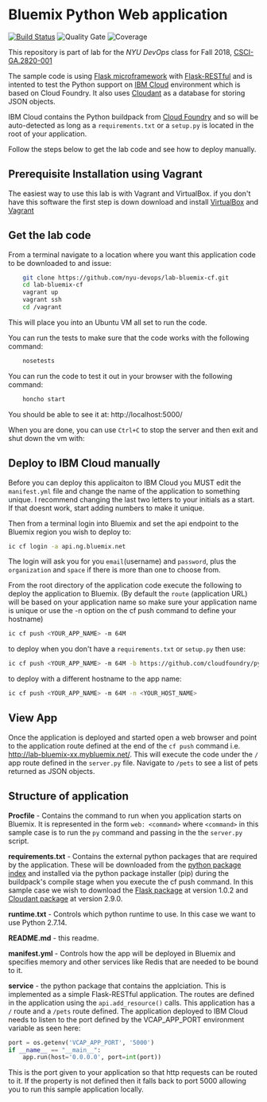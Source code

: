 # Bluemix Python Web application

[![Build Status](https://travis-ci.org/rofrano/lab-bluemix-cf.svg?branch=master)](https://travis-ci.org/rofrano/lab-bluemix-cf)
![Quality Gate](https://sonarcloud.io/api/project_badges/measure?project=rofrano_lab-bluemix-cf&metric=alert_status)
![Coverage](https://sonarcloud.io/api/project_badges/measure?project=rofrano_lab-bluemix-cf&metric=coverage)

This repository is part of lab for the *NYU DevOps* class for Fall 2018, [CSCI-GA.2820-​001 ](http://cs.nyu.edu/courses/spring17/CSCI-GA.3033-013/)

The sample code is using [Flask microframework](http://flask.pocoo.org/) with [Flask-RESTful](https://flask-restful.readthedocs.io/en/0.3.6/quickstart.html) and is intented to test the Python support on [IBM Cloud](https://bluemix.net/) environment which is based on Cloud Foundry. It also uses [Cloudant](https://www.ibm.com/cloud/cloudant) as a database for storing JSON objects.

IBM Cloud contains the Python buildpack from [Cloud Foundry](https://github.com/cloudfoundry/python-buildpack) and so will be auto-detected as long as a `requirements.txt` or a `setup.py` is located in the root of your application.

Follow the steps below to get the lab code and see how to deploy manually.

## Prerequisite Installation using Vagrant
The easiest way to use this lab is with Vagrant and VirtualBox. if you don't have this software the first step is down download and install [VirtualBox](https://www.virtualbox.org/) and [Vagrant](https://www.vagrantup.com/)

## Get the lab code
From a terminal navigate to a location where you want this application code to be downloaded to and issue:

```bash
    git clone https://github.com/nyu-devops/lab-bluemix-cf.git
    cd lab-bluemix-cf
    vagrant up
    vagrant ssh
    cd /vagrant
```

This will place you into an Ubuntu VM all set to run the code.

You can run the tests to make sure that the code works with the following command:

```bash
    nosetests
```

You can run the code to test it out in your browser with the following command:

```bash
    honcho start
```

You should be able to see it at: http://localhost:5000/

When you are done, you can use `Ctrl+C` to stop the server and then exit and shut down the vm with:

## Deploy to IBM Cloud manually
Before you can deploy this applicaiton to IBM Cloud you MUST edit the `manifest.yml` file and change the name of the application to something unique. I recommend changing the last two letters to your initials as a start. If that doesnt work, start adding numbers to make it unique.

Then from a terminal login into Bluemix and set the api endpoint to the Bluemix region you wish to deploy to:

```bash
ic cf login -a api.ng.bluemix.net
```

The login will ask you for you `email`(username) and `password`, plus the `organization` and `space` if there is more than one to choose from.

From the root directory of the application code execute the following to deploy the application to Bluemix. (By default the `route` (application URL) will be based on your application name so make sure your application name is unique or use the -n option on the cf push command to define your hostname)

```bash
ic cf push <YOUR_APP_NAME> -m 64M
```

to deploy when you don't have a `requirements.txt` or `setup.py` then use:

```bash
ic cf push <YOUR_APP_NAME> -m 64M -b https://github.com/cloudfoundry/python-buildpack
```

to deploy with a different hostname to the app name:

```bash
ic cf push <YOUR_APP_NAME> -m 64M -n <YOUR_HOST_NAME>
```

## View App
Once the application is deployed and started open a web browser and point to the application route defined at the end of the `cf push` command i.e. http://lab-bluemix-xx.mybluemix.net/. This will execute the code under the `/` app route defined in the `server.py` file. Navigate to `/pets` to see a list of pets returned as JSON objects.

## Structure of application
**Procfile** - Contains the command to run when you application starts on Bluemix. It is represented in the form `web: <command>` where `<command>` in this sample case is to run the `py` command and passing in the the `server.py` script.

**requirements.txt** - Contains the external python packages that are required by the application. These will be downloaded from the [python package index](https://pypi.python.org/pypi/) and installed via the python package installer (pip) during the buildpack's compile stage when you execute the cf push command. In this sample case we wish to download the [Flask package](https://pypi.python.org/pypi/Flask) at version 1.0.2 and [Cloudant package](https://pypi.python.org/pypi/Cloudant) at version 2.9.0.

**runtime.txt** - Controls which python runtime to use. In this case we want to use Python 2.7.14.

**README.md** - this readme.

**manifest.yml** - Controls how the app will be deployed in Bluemix and specifies memory and other services like Redis that are needed to be bound to it.

**service** - the python package that contains the applciation. This is implemented as a simple Flask-RESTful application. The routes are defined in the application using the `api.add_resource()` calls. This application has a `/` route and a `/pets` route defined. The application deployed to IBM Cloud needs to listen to the port defined by the VCAP_APP_PORT environment variable as seen here:
```python
port = os.getenv('VCAP_APP_PORT', '5000')
if __name__ == "__main__":
    app.run(host='0.0.0.0', port=int(port))
```

This is the port given to your application so that http requests can be routed to it. If the property is not defined then it falls back to port 5000 allowing you to run this sample application locally.
